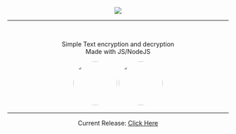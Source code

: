 <p align="center"><img src="https://opengraph.githubassets.com/69cb9b97e416d393c7ea7b5500e46b08cd70cc15b1a240d9f952ea51e4b4fa9b/cat-loaf/cipher-en-de?width=440&height=220"></p>
<hr/>
<br/>

<p align="center">Simple Text encryption and decryption<br>
Made with JS/NodeJS</p>



<p align="center"><img src="https://images.g2crowd.com/uploads/product/image/large_detail/large_detail_f0b606abb6d19089febc9faeeba5bc05/nodejs-development-services.png" style="width:100px; display:inline-block; border-radius:50px;"> <img src="https://www.computerhope.com/jargon/j/javascript.png" style="width:100px; display:inline-block; border-radius:50px;"></p>
<hr />


<p align="center">Current Release: <a href="https://github.com/cat-loaf/cipher-ende/releases/tag/Console">Click Here</a></p>
